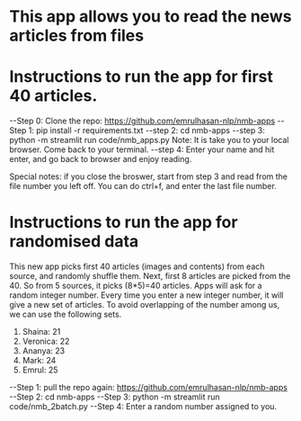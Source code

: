 # This app allows you to read the news articles from files

# Instructions to run the app for first 40 articles.

--Step 0: Clone the repo: https://github.com/emrulhasan-nlp/nmb-apps
--Step 1: pip install -r requirements.txt
--step 2: cd nmb-apps
--step 3: python -m streamlit run code/nmb_apps.py 
    Note: It is take you to your local browser. Come back to your terminal.
--step 4: Enter your name and hit enter, and go back to browser and enjoy reading. 

Special notes: if you close the broswer, start from step 3 and read from the file number you left off. You can do ctrl+f, and enter the last file number.


# Instructions to run the app for randomised data 

This new app picks first 40 articles (images and contents) from each source, and randomly shuffle them. Next, first 8 articles are picked from the 40. So from 5 sources, it picks (8*5)=40 articles. Apps will ask for a random integer number. Every time you enter a new integer number, it will give a new set of articles. To avoid overlapping of the number among us, we can use the following sets. 

1. Shaina: 21
2. Veronica: 22
3. Ananya: 23
4. Mark: 24
5. Emrul: 25

--Step 1: pull the repo again: https://github.com/emrulhasan-nlp/nmb-apps
--Step 2: cd nmb-apps
--Step 3: python -m streamlit run code/nmb_2batch.py 
--Step 4: Enter a random number assigned to you.
